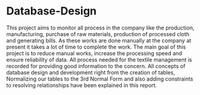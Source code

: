 # Database-Design
This project aims to monitor all process in the company like the production, manufacturing, purchase of raw materials, production of processed cloth and generating bills. As these works are done manually at the company at present it takes a lot of time to complete the work. The main goal of this project is to reduce manual works, increase the processing speed and ensure reliability of data. All process needed for the textile management is recorded for providing good information to the concern. All concepts of database design and development right from the creation of tables, Normalizing our tables to the 3rd Normal Form and also adding constraints to resolving relationships have been explained in this report.

